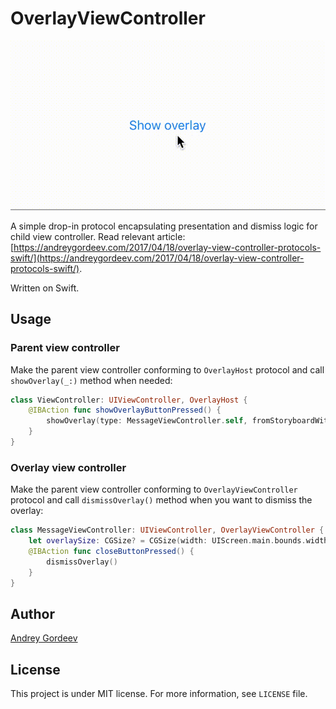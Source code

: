 # OverlayViewController

![DCKit preview](Images/1.gif)

A simple drop-in protocol encapsulating presentation and dismiss logic for child view controller. Read relevant article: [https://andreygordeev.com/2017/04/18/overlay-view-controller-protocols-swift/](https://andreygordeev.com/2017/04/18/overlay-view-controller-protocols-swift/). 

Written on Swift.

## Usage

### Parent view controller

Make the parent view controller conforming to `OverlayHost` protocol and call `showOverlay(_:)` method when needed:

```swift
class ViewController: UIViewController, OverlayHost {
    @IBAction func showOverlayButtonPressed() {
        showOverlay(type: MessageViewController.self, fromStoryboardWithName: "Main")
    }
}
```

### Overlay view controller

Make the parent view controller conforming to `OverlayViewController` protocol and call `dismissOverlay()` method when you want to dismiss the overlay:

```swift
class MessageViewController: UIViewController, OverlayViewController {
    let overlaySize: CGSize? = CGSize(width: UIScreen.main.bounds.width * 0.8, height: 120.0)
    @IBAction func closeButtonPressed() {
        dismissOverlay()
    }
}
```

## Author

[Andrey Gordeev](https//andreygordeev.com)

## License

This project is under MIT license. For more information, see `LICENSE` file.
